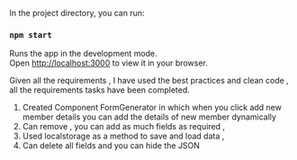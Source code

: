 
In the project directory, you can run:

### `npm start`

Runs the app in the development mode.\
Open [http://localhost:3000](http://localhost:3000) to view it in your browser.

Given all the requirements , I have used the best practices and clean code , all the requirements tasks have been completed.

1. Created Component FormGenerator in which when you click add new member details you can add the details of new member dynamically 
2. Can remove , you can add as much fields as required ,
3. Used localstorage as a method to save and load data , 
4. Can delete all fields and you can hide the JSON 